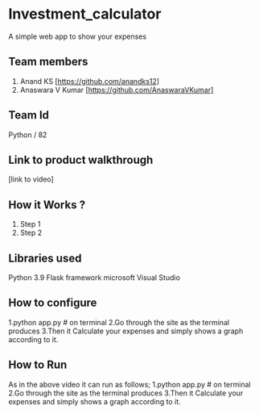 # Investment_calculator

A simple web app to show your expenses

## Team members
1. Anand KS [https://github.com/anandks12]
2. Anaswara V Kumar [https://github.com/AnaswaraVKumar]

## Team Id
 Python / 82

## Link to product walkthrough
[link to video]

## How it Works ?
1. Step 1
2. Step 2

## Libraries used
Python 3.9
Flask framework
microsoft Visual Studio

## How to configure
1.python app.py   # on terminal
2.Go through the site as the terminal produces
3.Then it  Calculate your expenses and  simply shows a graph according to it.


## How to Run
As in the above video it can run as follows;
1.python app.py   # on terminal
2.Go through the site as the terminal produces
3.Then it  Calculate your expenses and  simply shows a graph according to it.
